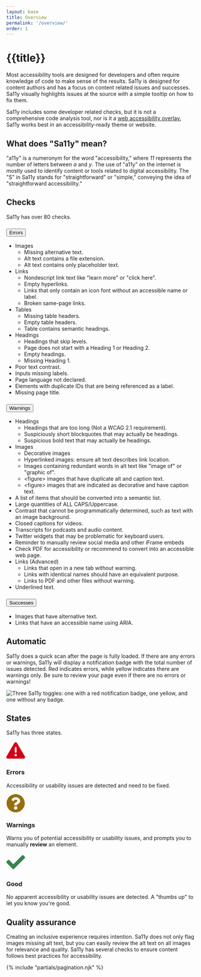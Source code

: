 ```yaml
---
layout: base
title: Overview
permalink: '/overview/'
order: 1
---
```


# {{title}}
Most accessibility tools are designed for developers and often require knowledge of code to make sense of the results. Sa11y is designed for content authors and has a focus on content related issues and successes. Sa11y visually highlights issues at the source with a simple tooltip on how to fix them.

Sa11y includes some developer related checks, but it is not a comprehensive code analysis tool, nor is it a [web accessibility overlay.](https://www.a11yproject.com/posts/should-i-use-an-accessibility-overlay/) Sa11y works best in an accessibility-ready theme or website.

## What does "Sa11y" mean?
"a11y" is a numeronym for the word "accessibility," where *11* represents the number of letters between *a* and *y*. The use of "a11y" on the internet is mostly used to identify content or tools related to digital accessibility. The "S" in Sa11y stands for "straightforward" or "simple," conveying the idea of "straightforward accessibility."

## Checks
Sa11y has over 80 checks.

<div class="accordion" id="accordionExample" style="max-width: 800px;">
  <div class="accordion-item">
    <h3 class="accordion-header" id="headingOne">
      <button class="accordion-button collapsed" type="button" data-bs-toggle="collapse" data-bs-target="#collapseOne" aria-expanded="false" aria-controls="collapseOne">
        Errors
      </button>
    </h3>
    <div id="collapseOne" class="accordion-collapse collapse" aria-labelledby="headingOne" data-bs-parent="#accordionExample">
      <div class="accordion-body">
        <ul class="ul-dual">
            <li>Images
                <ul>
                    <li>Missing alternative text.</li>
                    <li>Alt text contains a file extension.</li>
                    <li>Alt text contains only placeholder text.</li>
                </ul>
            </li>
            <li>Links
                <ul>
                    <li>Nondescript link text like "learn more" or "click here".</li>
                    <li>Empty hyperlinks.</li>
                    <li>Links that only contain an icon font without an accessible name or label.</li>
                    <li>Broken same-page links.</li>
                </ul>
            </li>
            <li>Tables
                <ul>
                    <li>Missing table headers.</li>
                    <li>Empty table headers.</li>
                    <li>Table contains semantic headings.</li>
                </ul>
            </li>
            <li>Headings
                <ul>
                    <li>Headings that skip levels.</li>
                    <li>Page does not start with a Heading 1 or Heading 2.</li>
                    <li>Empty headings.</li>
                    <li>Missing Heading 1.</li>
                </ul>
            </li>
            <li>Poor text contrast.</li>
            <li>Inputs missing labels.</li>
            <li>Page language not declared.</li>
            <li>Elements with duplicate IDs that are being referenced as a label.</li>
            <li>Missing page title.</li>
        </ul>
      </div>
    </div>
  </div>
  <div class="accordion-item">
    <h3 class="accordion-header" id="headingTwo">
      <button class="accordion-button collapsed" type="button" data-bs-toggle="collapse" data-bs-target="#collapseTwo" aria-expanded="false" aria-controls="collapseTwo">
        Warnings
      </button>
    </h3>
    <div id="collapseTwo" class="accordion-collapse collapse" aria-labelledby="headingTwo" data-bs-parent="#accordionExample">
      <div class="accordion-body">
          <ul class="ul-dual">
            <li>Headings
                <ul>
                    <li>Headings that are too long (Not a WCAG 2.1 requirement).</li>
                    <li>Suspiciously short blockquotes that may actually be headings.</li>
                    <li>Suspicious bold text that may actually be headings.</li>
                </ul>
            </li>
            <li>Images
                <ul>
                    <li>Decorative images</li>
                    <li>Hyperlinked images: ensure alt text describes link location.</li>
                    <li>Images containing redundant words in alt text like "image of" or "graphic of".</li>
                    <li>&lt;figure&gt; images that have duplicate alt and caption text.</li>
                    <li>&lt;figure&gt; images that are indicated as decorative and have caption text.</li>
                </ul>
            </li>
            <li>A list of items that should be converted into a semantic list.</li>
            <li>Large quantities of ALL CAPS/Uppercase.</li>
            <li>Contrast that cannot be programmatically determined, such as text with an image background.</li>
            <li>Closed captions for videos.</li>
            <li>Transcripts for podcasts and audio content.</li>
            <li>Twitter widgets that may be problematic for keyboard users.</li>
            <li>Reminder to manually review social media and other iFrame embeds</li>
            <li>Check PDF for accessibility or recommend to convert into an accessible web page.</li>
            <li>Links (Advanced)
                <ul>
                    <li>Links that open in a new tab without warning.</li>
                    <li>Links with identical names should have an equivalent purpose.</li>
                    <li>Links to PDF and other files without warning.</li>
                </ul>
            </li>
            <li>Underlined text.</li>
        </ul>
      </div>
    </div>
  </div>
  <div class="accordion-item">
    <h3 class="accordion-header" id="headingThree">
      <button class="accordion-button collapsed" type="button" data-bs-toggle="collapse" data-bs-target="#collapseThree" aria-expanded="false" aria-controls="collapseThree">
        Successes
      </button>
    </h3>
    <div id="collapseThree" class="accordion-collapse collapse" aria-labelledby="headingThree" data-bs-parent="#accordionExample">
      <div class="accordion-body">
        <ul>
            <li>Images that have alternative text.</li>
            <li>Links that have an accessible name using ARIA.</li>
        </ul>
      </div>
    </div>
  </div>
</div>


## Automatic
<div class="row">
    <div class="col-lg-8">
        <p>Sa11y does a quick scan after the page is fully loaded. If there are any errors or warnings, Sa11y will display a notification badge with the total number of issues detected. Red indicates errors, while yellow indicates there are warnings only. Be sure to review your page even if there are no errors or warnings!</p>
    </div>
    <div class="col-lg-4">
        <div class="p-1 bg-light rounded-3">
            <img src="{{ '/images/screenshots/notification.webp' | url }}" alt="Three Sa11y toggles: one with a red notification badge, one yellow, and one without any badge." class="img-fluid" loading="lazy">
        </div>
    </div>
</div>

## States
Sa11y has three states.

<div class="row">
    <div class="col-lg-4">
        <div class="h-100 bg-light rounded-3">
            <div class="text-center pt-4">
              <svg width="50" xmlns="http://www.w3.org/2000/svg" viewBox="0 0 512 512"><!--!Font Awesome Free 6.7.1 by @fontawesome - https://fontawesome.com License - https://fontawesome.com/license/free Copyright 2024 Fonticons, Inc.--><path fill="#D30016" d="M256 32c14.2 0 27.3 7.5 34.5 19.8l216 368c7.3 12.4 7.3 27.7 .2 40.1S486.3 480 472 480L40 480c-14.3 0-27.6-7.7-34.7-20.1s-7-27.8 .2-40.1l216-368C228.7 39.5 241.8 32 256 32zm0 128c-13.3 0-24 10.7-24 24l0 112c0 13.3 10.7 24 24 24s24-10.7 24-24l0-112c0-13.3-10.7-24-24-24zm32 224a32 32 0 1 0 -64 0 32 32 0 1 0 64 0z"/></svg>
            </div>
            <div class="p-3">
                <h3>Errors</h3>
                <p>Accessibility or usability issues are detected and need to be fixed.</p>
            </div>
        </div>
    </div>
    <div class="col-lg-4">
        <div class="h-100 bg-light rounded-3">
            <div class="text-center pt-4">
              <svg width="50" xmlns="http://www.w3.org/2000/svg" viewBox="0 0 512 512"><!--!Font Awesome Free 6.7.1 by @fontawesome - https://fontawesome.com License - https://fontawesome.com/license/free Copyright 2024 Fonticons, Inc.--><path fill="#966f0d" d="M504 256c0 137-111 248-248 248S8 393 8 256C8 119.1 119 8 256 8s248 111.1 248 248zM262.7 90c-54.5 0-89.3 23-116.5 63.8-3.5 5.3-2.4 12.4 2.7 16.3l34.7 26.3c5.2 3.9 12.6 3 16.7-2.1 17.9-22.7 30.1-35.8 57.3-35.8 20.4 0 45.7 13.1 45.7 33 0 15-12.4 22.7-32.5 34C247.1 238.5 216 254.9 216 296v4c0 6.6 5.4 12 12 12h56c6.6 0 12-5.4 12-12v-1.3c0-28.5 83.2-29.6 83.2-106.7 0-58-60.2-102-116.5-102zM256 338c-25.4 0-46 20.6-46 46 0 25.4 20.6 46 46 46s46-20.6 46-46c0-25.4-20.6-46-46-46z"/></svg>
            </div>
            <div class="p-3">
                <h3>Warnings</h3>
                <p>Warns you of potential accessibility or usability issues, and prompts you to manually <strong>review</strong> an element.</p>
            </div>
        </div>
    </div>
    <div class="col-lg-4">
        <div class="h-100 bg-light rounded-3">
         <div class="text-center pt-4">
            <svg fill="#36844e" width="50" xmlns="http://www.w3.org/2000/svg" viewBox="0 0 512 512"><!--!Font Awesome Free 6.7.1 by @fontawesome - https://fontawesome.com License - https://fontawesome.com/license/free Copyright 2024 Fonticons, Inc.--><path d="M173.9 439.4l-166.4-166.4c-10-10-10-26.2 0-36.2l36.2-36.2c10-10 26.2-10 36.2 0L192 312.7 432.1 72.6c10-10 26.2-10 36.2 0l36.2 36.2c10 10 10 26.2 0 36.2l-294.4 294.4c-10 10-26.2 10-36.2 0z"/></svg>
         </div>
          <div class="p-3">
              <h3>Good</h3>
              <p>No apparent accessibility or usability issues are detected. A "thumbs up" to let you know you're good.</p>
          </div>
        </div>
    </div>
</div>

## Quality assurance
Creating an inclusive experience requires intention. Sa11y does not only flag images missing alt text, but you can easily review the alt text on all images for relevance and quality. Sa11y has several checks to ensure content follows best practices for accessibility.

{% include "partials/pagination.njk" %}